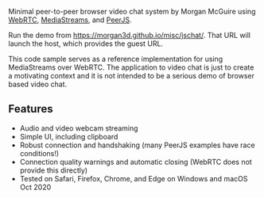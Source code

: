 Minimal peer-to-peer browser video chat system by Morgan McGuire 
using [WebRTC](https://webrtc.org/),
[MediaStreams](https://developer.mozilla.org/en-US/docs/Web/API/MediaStream), 
and [PeerJS](https://peerjs.com/).

Run the demo from https://morgan3d.github.io/misc/jschat/. That URL
will launch the host, which provides the guest URL.

This code sample serves as a reference implementation for using MediaStreams over
WebRTC. The application to video chat is just to create a motivating context
and it is not intended to be a serious demo of browser based video chat.

Features
-------------------------------------------------

- Audio and video webcam streaming
- Simple UI, including clipboard
- Robust connection and handshaking (many PeerJS examples have race conditions!)
- Connection quality warnings and automatic closing (WebRTC does not provide this directly)
- Tested on Safari, Firefox, Chrome, and Edge on Windows and macOS Oct 2020

